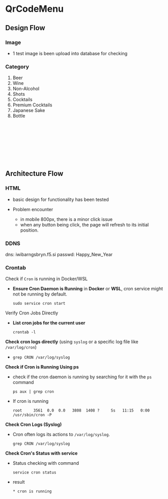 # QrCodeMenu

## Design Flow 

### Image 
- 1 test image is been upload into database for checking 

### Category 
1. Beer
2. Wine
3. Non-Alcohol
4. Shots
5. Cocktails 
6. Premium Cocktails 
7. Japanese Sake 
8. Bottle 

<br><br>
--------
<br><br>

## Architecture Flow

### HTML
- basic design for functionality has been tested 

- Problem encounter
    - in mobile 800px, there is a minor click issue
    - when any button being click, the page will refresh to its initial position.


### DDNS
dns: iwibarngsbryn.f5.si
passwd: Happy_New_Year

### Crontab
Check if ```Cron``` is running in Docker/WSL
- **Ensure Cron Daemon is Running** in **Docker** or **WSL**, cron service might not be running by default.
  ```
  sudo service cron start
  ```
Verify Cron Jobs Directly
- **List cron jobs for the current user**
  ```
  crontab -l
  ```
**Check cron logs directly** (using ```syslog``` or a specific log file like ```/var/log/cron```)
- ```
  grep CRON /var/log/syslog
  ```
**Check if Cron is Running Using ps**
- check if the cron daemon is running by searching for it with the ```ps``` command
  ```
  ps aux | grep cron
  ```
- If cron is running
  ```
  root     3561  0.0  0.0   3808  1408 ?     Ss   11:15   0:00 /usr/sbin/cron -P
  ```
**Check Cron Logs (Syslog)**
- Cron often logs its actions to ```/var/log/syslog```.
  ```
  grep CRON /var/log/syslog
  ```
**Check Cron's Status with service**
- Status checking with command 
  ```
  service cron status
  ```
- result 
  ```
  * cron is running
  ```
  